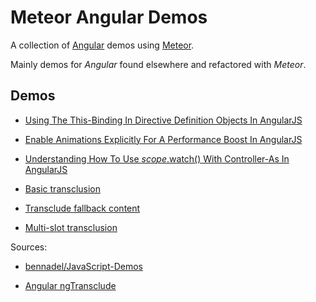 # Meteor Angular Demos

A collection of [Angular](https://angularjs.org/) demos using [Meteor](https://www.meteor.com/).

Mainly demos for *Angular* found elsewhere and refactored with *Meteor*.

## Demos

* [Using The This-Binding In Directive Definition Objects In AngularJS](demos/meteor-angular-this-binding-in-ddo)

* [Enable Animations Explicitly For A Performance Boost In AngularJS](demos/meteor-angular-actively-enable-animations)

* [Understanding How To Use $scope.$watch() With Controller-As In AngularJS](demos/meteor-angular-scope-watch-ctrlas)

* [Basic transclusion](demos/meteor-angular-basic-transclude)

* [Transclude fallback content](demos/meteor-angular-transclude-fallback-client)

* [Multi-slot transclusion](demos/meteor-angular-demo-multi-slot-transclusionmeteor-angular-multi-slot-transclusion)



Sources:
* [bennadel/JavaScript-Demos](https://github.com/bennadel/JavaScript-Demos)

* [Angular ngTransclude](https://docs.angularjs.org/api/ng/directive/ngTransclude)